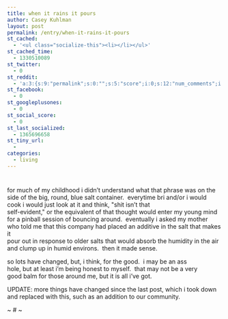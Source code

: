```yaml
---
title: when it rains it pours
author: Casey Kuhlman
layout: post
permalink: /entry/when-it-rains-it-pours
st_cached:
  - '<ul class="socialize-this"><li></li></ul>'
st_cached_time:
  - 1330510089
st_twitter:
  - 0
st_reddit:
  - 'a:3:{s:9:"permalink";s:0:"";s:5:"score";i:0;s:12:"num_comments";i:0;}'
st_facebook:
  - 0
st_googleplusones:
  - 0
st_social_score:
  - 0
st_last_socialized:
  - 1365696658
st_tiny_url:
  - 
categories:
  - living
---
```

# 

for much of my childhood i didn’t understand what that phrase was on the  
side of the big, round, blue salt container.  everytime bri and/or i would  
cook i would just look at it and think, "shit isn’t that  
self-evident," or the equivalent of that thought would enter my young mind  
for a pinball session of bouncing around.  eventually i asked my mother  
who told me that this company had placed an additive in the salt that makes it  
pour out in response to older salts that would absorb the humidity in the air  
and clump up in humid environs.  then it made sense.

so lots have changed, but, i think, for the good.  i may be an ass  
hole, but at least i’m being honest to myself.  that may not be a very  
good balm for those around me, but it is all i’ve got.

UPDATE: more things have changed since the last post, which i took down and replaced with this, such as an addition to our community.

~ # ~